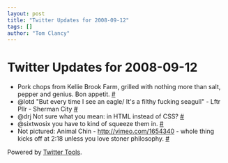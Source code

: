 ```yaml
---
layout: post
title: "Twitter Updates for 2008-09-12"
tags: []
author: "Tom Clancy"
---
```


# Twitter Updates for 2008-09-12

<ul>
	<li>Pork chops from Kellie Brook Farm, grilled with nothing more than salt, pepper and genius. Bon appetit. <a href="http://twitter.com/tclancy/statuses/918327840">#</a></li>
	<li>@lotd "But every time I see an eagle/ It's a filthy fucking seagull" - Lftr Pllr - Sherman City <a href="http://twitter.com/tclancy/statuses/918852343">#</a></li>
	<li>@drj Not sure what you mean: in HTML instead of CSS? <a href="http://twitter.com/tclancy/statuses/918921236">#</a></li>
	<li>@sixtwosix you have to kind of squeeze them in. <a href="http://twitter.com/tclancy/statuses/919145896">#</a></li>
	<li>Not pictured: Animal Chin - <a href="http://vimeo.com/1654340" rel="nofollow">http://vimeo.com/1654340</a> - whole thing kicks off at 2:18 unless you love stoner philosophy. <a href="http://twitter.com/tclancy/statuses/919185829">#</a></li>
</ul>
<p>Powered by <a href="http://alexking.org/projects/wordpress">Twitter Tools</a>.</p>
